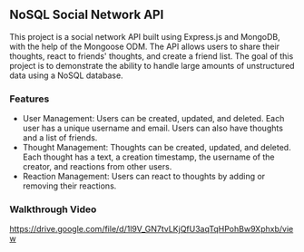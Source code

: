 ## NoSQL Social Network API

This project is a social network API built using Express.js and MongoDB, with the help of the Mongoose ODM. The API allows users to share their thoughts, react to friends' thoughts, and create a friend list. The goal of this project is to demonstrate the ability to handle large amounts of unstructured data using a NoSQL database.

### Features

- User Management: Users can be created, updated, and deleted. Each user has a unique username and email. Users can also have thoughts and a list of friends.
- Thought Management: Thoughts can be created, updated, and deleted. Each thought has a text, a creation timestamp, the username of the creator, and reactions from other users.
- Reaction Management: Users can react to thoughts by adding or removing their reactions.

### Walkthrough Video

https://drive.google.com/file/d/1l9V_GN7tvLKjQfU3aqTqHPohBw9Xphxb/view

